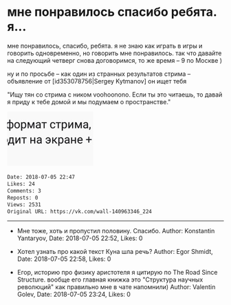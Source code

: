 # мне понравилось спасибо ребята. я...

мне понравилось, спасибо, ребята. я не знаю как играть в игры и говорить одновременно, но говорить мне понравилось. так что давайте на следующий четверг снова договоримся, то же время – 9 по Москве )

ну и по просьбе – как один из странных результатов стрима – объявление от [id353078756|Sergey Kytmanov] он ищет тебя

"Ищу тян со стрима с ником voohoonono. Если ты это читаешь, то давай я приду к тебе домой и мы подумаем о пространстве."

![](attachments/456239075.jpg)

    Date: 2018-07-05 22:47
    Likes: 24
    Comments: 3
    Reposts: 0
    Views: 2531
    Original URL: https://vk.com/wall-140963346_224



--------------------

  * Мне тоже, хоть и пропустил половину. Спасибо.
    Author: Konstantin Yantaryov, Date: 2018-07-05 22:52, Likes: 0


  * Хотел узнать про какой текст Куна шла речь?
    Author: Egor Shmidt, Date: 2018-07-05 22:58, Likes: 0


  * Егор, историю про физику аристотеля я цитирую по The Road Since Structure. вообще его главная книжка это "Структура научных революций" как правильно мне в чате напомнили)
    Author: Valentin Golev, Date: 2018-07-05 23:24, Likes: 0

